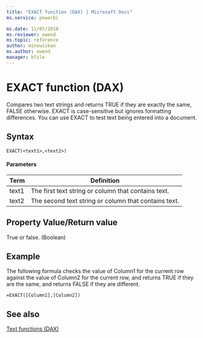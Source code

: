 ```yaml
---
title: "EXACT function (DAX) | Microsoft Docs"
ms.service: powerbi 

ms.date: 11/07/2018
ms.reviewer: owend
ms.topic: reference
author: minewiskan
ms.author: owend
manager: kfile
---
```

# EXACT function (DAX)
Compares two text strings and returns TRUE if they are exactly the same, FALSE otherwise. EXACT is case-sensitive but ignores formatting differences. You can use EXACT to test text being entered into a document.  
  
## Syntax  
  
```dax
EXACT(<text1>,<text2>)  
```
  
#### Parameters  
  
|Term|Definition|  
|--------|--------------|  
|text1|The first text string or column that contains text.|  
|text2|The second text string or column that contains text.|  
  
## Property Value/Return value  
True or false. (Boolean)  
  
## Example  
The following formula checks the value of Column1 for the current row against the value of Column2 for the current row, and returns TRUE if they are the same, and returns FALSE if they are different.  
  
```dax
=EXACT([Column1],[Column2])  
```
  
## See also  
[Text functions &#40;DAX&#41;](text-functions-dax.md)  
  
